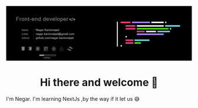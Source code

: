 <img src="/git-cover2.jpg"/>

<h1 align="center">Hi there and welcome 👋</h1> 

I'm Negar. I'm learning NextJs ,by the way if it let us 😅

